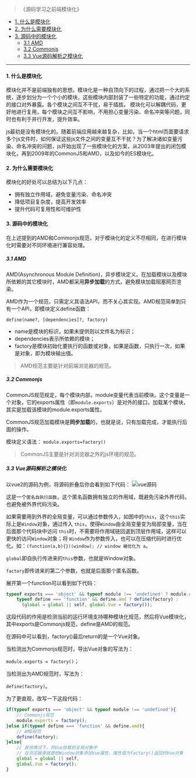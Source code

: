 > 《源码学习之前端模块化》

<!-- TOC -->

- [1. 什么是模块化](#1-什么是模块化)
- [2. 为什么需要模块化](#2-为什么需要模块化)
- [3. 源码中的模块化](#3-源码中的模块化)
    - [3.1 AMD](#31-amd)
    - [3.2 Commonjs](#32-commonjs)
    - [3.3 Vue源码解析之模块化](#33-vue源码解析之模块化)

<!-- /TOC -->

---

#### 1. 什么是模块化

模块化并不是前端独有的思想。模块化是一种自顶向下的过程，通过把一个大的系统，逐步划分为一个个小的模块，这些模块内部封装了一些特定的功能，通过约定的接口对外暴露。各个模块之间互不干扰，易于插拔。
模块化可以解耦代码，更好地进行复用，每个模块之间互不影响，不用担心变量污染、命名冲突等问题，同时也有利于并行开发，提升效率。

js最初是没有模块化的。随着前端应用越来越复杂，比如，当一个html页面要请求多个js文件时，如何保证这些js文件之间的变量互不干扰？为了解决诸如变量污染、命名冲突的问题，js开始出现了一些模块化的方案，从2003年提出的闭包模块化，再到2009年的CommonJS和AMD，以及如今的ES模块化。


#### 2. 为什么需要模块化
模块化的好处可以总结为以下几点：
- 拥有独立作用域，避免变量污染、命名冲突
- 降低项目复杂度，提高开发效率
- 提升代码可复用性和可维护性


#### 3. 源码中的模块化

在上述提到的AMD和Commonjs规范，对于模块化的定义不尽相同，在进行模块化时需要对不同环境进行兼容处理。

##### 3.1 AMD

AMD(Asynchronous Module Definition)，异步模块定义。在加载模块以及模块所依赖的其它模块时，AMD都采用**异步加载**的方式，避免模块加载阻塞网页渲染。

AMD作为一个规范，只需定义其语法API，而不关心其实现。AMD规范简单到只有一个API，即模块定义define函数：

`define(name?, [dependencies]?, factory)`
- name是模块的标识，如果未提供则以文件名为标识；
- dependencies表示所依赖的模块；
- factory是模块初始化要执行的函数或对象，如果是函数，只执行一次，如果是对象，即为模块输出值。

> AMD规范主要是针对前端浏览器的规范。

##### 3.2 Commonjs

CommonJS规范规定，每个模块内部，module变量代表当前模块。这个变量是一个对象，它的exports属性（即`module.exports`）是对外的接口。加载某个模块，其实是加载该模块的module.exports属性。

CommonJS规范加载模块是**同步加载**的，也就是说，只有加载完成，才能执行后面的操作。

模块定义语法：
`module.exports=factory()`

> CommonJS主要是针对浏览器之外的js环境的规范。

##### 3.3 Vue源码解析之模块化

以vue2的源码为例，将源码折叠后你会看到如下代码：
![vue源码](../assets/vue-source-code-fold.png)



这是一个`匿名自执行函数`，这个匿名函数拥有独立的作用域，既避免污染外界代码，也避免被外界代码污染。

如果需要用到外界的全局变量，可以通过参数传入，如图中的`this`，这个`this`实际上是`Window`对象，通过传入 `this`，使得`Window`由全局变量变为局部变量，当在后面那个代码块中访问 `this`时，不需要将作用域链回退到顶层作用域，这样可以更快的访问`Window`对象；将 `Window`作为参数传入，也可以在压缩代码时进行优化。如：`(function(a,b){})(window); // window 被优化为 a`。

`global`即自执行传进来的`this`参数，也就是Window对象。

`factory`即传进来的第二个参数，也就是后面那个匿名函数。


展开第一个function可以看到如下代码：

```js
typeof exports === 'object' && typeof module !== 'undefined' ? module.exports = factory() :
    typeof define === 'function' && define.amd ? define(factory) :
      (global = global || self, global.Vue = factory());
```

这段代码的作用是检测当前的运行环境支持哪种模块化规范，然后将Vue模块化，其中exports是Commonjs规范，define是AMD的规范。

在源码中可以看到，factory()最后return的是一个Vue对象。

当检测出为Commonjs规范时，导出Vue对象的写法为：

`module.exports = factory()`；

当检测出为AMD规范时，写法为：

`define(factory)`。

为了更直观，改写一下这段代码：

```js
if(typeof exports === 'object' && typeof module !== 'undefined'){
    // Commonjs规范
    module.exports = factory();
}else if(typeof define === 'function' && define.amd){
    // AMD规范
    define(factory);
}else{
    // 其他情况下，将Vue挂载到全局对象中
    // 在浏览器里就是给Window对象添加Vue属性，属性值为factory()返回的Vue对象
    global = global || self,
    global.Vue = factory();
}
```